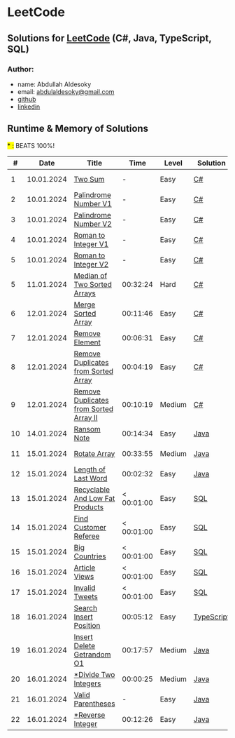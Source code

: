 # LeetCode

## Solutions for [LeetCode](https://leetcode.com/problemset/)  (C#, Java, TypeScript, SQL)

### Author: 
- name: Abdullah Aldesoky
- email: abdulaldesoky@gmail.com
- [github](https://github.com/ab321)
- [linkedin](https://www.linkedin.com/in/abdullah-aldesoky-352419293/)


## Runtime & Memory of Solutions

<mark>* :</mark> BEATS 100%!

| #  | Date       | Title                                                                                                           | Time       | Level  | Solution                                                                       | Runtime     | Memory   |
|----|------------|-----------------------------------------------------------------------------------------------------------------|------------|--------|--------------------------------------------------------------------------------|-------------|----------|
| 1  | 10.01.2024 | [Two Sum](https://leetcode.com/problems/two-sum/)                                                               | -          | Easy   | [C#](./dotNet/twoSum/Program.cs)                                               | 135 ms	     | 47.72 MB |
| 2  | 10.01.2024 | [Palindrome Number V1](https://leetcode.com/problems/palindrome-number/)                                        | -          | Easy   | [C#](./dotNet/palindromeNumber/Program.cs)                                     | 61 ms	      | 33.31 MB |
| 3  | 10.01.2024 | [Palindrome Number V2](https://leetcode.com/problems/palindrome-number/)                                        | -          | Easy   | [C#](./dotNet/palindromeNumber/Program.cs)                                     | 49 ms	      | 51.24 MB |
| 4  | 10.01.2024 | [Roman to Integer V1](https://leetcode.com/problems/roman-to-integer/)                                          | -          | Easy   | [C#](./dotNet/romanToInteger/Program.cs)                                       | 48 ms	      | 50.31 MB |
| 5  | 10.01.2024 | [Roman to Integer V2](https://leetcode.com/problems/roman-to-integer/)                                          | -          | Easy   | [C#](./dotNet/romanToInteger/Program.cs)                                       | 69 ms	      | 51.25 MB |
| 5  | 11.01.2024 | [Median of Two Sorted Arrays](https://leetcode.com/problems/median-of-two-sorted-array/)                        | 00:32:24   | Hard   | [C#](./dotNet/medianOfTwoSortedArrays/Program.cs)                              | 133 ms	     | 54.32 MB |
| 6  | 12.01.2024 | [Merge Sorted Array](https://leetcode.com/problems/merge-sorted-array/)                                         | 00:11:46   | Easy   | [C#](./dotNet/mergeSortedArray/Program.cs)                                     | 105 ms	     | 46.10 MB |
| 7  | 12.01.2024 | [Remove Element](https://leetcode.com/problems/remove-element/)                                                 | 00:06:31   | Easy   | [C#](./dotNet/removeElement/Program.cs)                                        | 113 ms	     | 45.61 MB |
| 8  | 12.01.2024 | [Remove Duplicates from Sorted Array](https://leetcode.com/problems/remove-duplicates-from-sorted-array/)       | 00:04:19   | Easy   | [C#](./dotNet/removeDuplicatesfromSortedArray/Program.cs)                      | 122 ms	     | 50.00 MB |
| 9  | 12.01.2024 | [Remove Duplicates from Sorted Array II](https://leetcode.com/problems/remove-duplicates-from-sorted-array-ii/) | 00:10:19   | Medium | [C#](./dotNet/removeDuplicatesFromSortedArrayII/Program.cs)                    | 108 ms	     | 47.30 MB |
| 10 | 14.01.2024 | [Ransom Note](https://leetcode.com/problems/ransom-note/)                                                       | 00:14:34   | Easy   | [Java](./java/ransomNote/src/main/java/at/htl/leonding/Main.java)              | 16 ms	      | 45.68 MB |
| 11 | 15.01.2024 | [Rotate Array](https://leetcode.com/problems/rotate-array/)                                                     | 00:33:55   | Medium | [Java](./java/rotateArray/src/main/java/org/example/Main.java)                 | 2 ms	       | 56.95 MB |
| 12 | 15.01.2024 | [Length of Last Word](https://leetcode.com/problems/length-of-last-word/)                                       | 00:02:32   | Easy   | [Java](./java/lengthOfLastWord/src/main/java/org/example/Main.java)            | 8 ms	       | 45.00 MB |
| 13 | 15.01.2024 | [Recyclable And Low Fat Products](https://leetcode.com/problems/recyclable-and-low-fat-products/)               | < 00:01:00 | Easy   | [SQL](./mySQL/recyclableAndLowFatProducts/Solution.sql)                        | 966 ms	     | -        |
| 14 | 15.01.2024 | [Find Customer Referee](https://leetcode.com/problems/find-customer-referee/)                                   | < 00:01:00 | Easy   | [SQL](./mySQL/findCustomerReferee/Solution.sql)                                | 883 ms	     | -        |
| 15 | 15.01.2024 | [Big Countries](https://leetcode.com/problems/big-countries/)                                                   | < 00:01:00 | Easy   | [SQL](./mySQL/bigCountries/Solution.sql)                                       | 480 ms	     | -        |
| 16 | 15.01.2024 | [Article Views](https://leetcode.com/problems/article-views/)                                                   | < 00:01:00 | Easy   | [SQL](./mySQL/articleViews/Solution.sql)                                       | 649 ms	     | -        |
| 17 | 15.01.2024 | [Invalid Tweets](https://leetcode.com/problems/invalid-tweets/)                                                 | < 00:01:00 | Easy   | [SQL](./mySQL/invalidTweets/Solution.sql)                                      | 1186 ms	    | -        |
| 18 | 16.01.2024 | [Search Insert Position](https://leetcode.com/problems/search-insert-position/)                                 | 00:05:12   | Easy   | [TypeScript](./typeScript/searchInsertPosition/Solution.ts)                    | 51 ms	      | 44.40 MB |
| 19 | 16.01.2024 | [Insert Delete Getrandom O1](https://leetcode.com/problems/insert-delete-getrandom-o1/)                         | 00:17:57   | Medium | [Java](./java/insertDeleteGetRandomO1/src/main/java/IDG/O1/RandomizedSet.java) | 212 ms	     | 92.50 MB |
| 20 | 16.01.2024 | [*Divide Two Integers](https://leetcode.com/problems/divide-two-integers/)                                      | 00:00:25   | Medium | [Java](./java/divideTwoIntegers/src/main/java/org/example/Main.java)           | <mark>0 ms	 | 40.83 MB |
| 21 | 16.01.2024 | [Valid Parentheses](https://leetcode.com/problems/valid-parentheses/)                                           | -          | Easy   | [Java](./java/validParentheses/src/main/java/org/example/Main.java)            | 1 ms	       | 41.84 MB |
| 22 | 16.01.2024 | [*Reverse Integer](https://leetcode.com/problems/reverse-integer/)                                              | 00:12:26   | Easy   | [Java](./java/reverseInteger/src/main/java/org/example/Main.java)              | <mark>0 ms	 | 40.46 MB |


